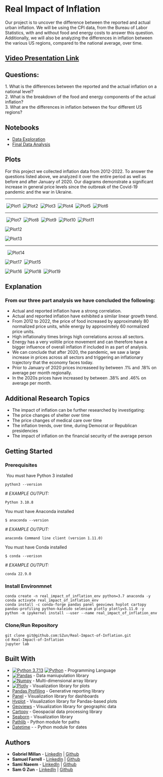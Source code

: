 # Real Impact of Inflation
​Our project is to uncover the difference between the reported and actual urban inflation. We will be using the CPI data, from the Bureau of Labor Statistics, with and without food and energy costs to answer this question. Additionally, we will also be analyzing the differences in inflation between the various US regions, compared to the national average, over time.

## [Video Presentation Link](https://youtu.be/C1Gt66dgpBQ)
## Questions:
​1. What is the differences between the reported and the actual inflation on a national level?
<br />
2. What is the breakdown of the food and energy components of the actual inflation?
<br />
3. What are the differences in inflation between the four different US regions?

## Notebooks
- [Data Exploration](./Data-Exploration.ipynb)
- [Final Data Analysis](./Final-Data-Analysis.ipynb)

## Plots
​For this project we collected inflation data from 2012-2022. To answer the questions listed above, we analyzed it over the entire period as well as before and after January of 2020. Our diagrams demonstrate a significant increase in general price levels since the outbreak of the Covid-19 pandemic and the war in Ukraine.
​

---
​
![Plot1](./assets/images/normalized_national_cp_vs_normalized_national_cp_less_f&e_2012-2022_plot.png)
​
![Plot2](./assets/images/normalized_national_cp_vs_normalized_national_cp_less_f&e_2012-2019_plot.png)
​
![Plot3](./assets/images/normalized_national_cp_vs_normalized_national_cp_less_f&e_2020-2022_plot.png)
​
![Plot4](./assets/images/normalized_national_cp_vs_normalized_national_cp_less_f&e_-_percent_change_-_2012-2022_plot.png)
​
![Plot5](./assets/images/normalized_national_cp_vs_normalized_national_cp_less_f&e_-_percent_change_-_2012-2019_plot.png)
​
![Plot6](./assets/images/normalized_national_cp_vs_normalized_national_cp_less_f&e_-_percent_change_-_2020-2022_plot.png)

---
​
![Plot7](./assets/images/normalized_national_cp_2012-2022_plot.png)
​
![Plot8](./assets/images/normalized_national_cp_2012-2019_plot.png)
​
![Plot9](./assets/images/normalized_national_cp_2020-2022_plot.png)
​
![Plot10](./assets/images/normalized_categorical_cp_correlations_2012-2019_plot.png)
​
![Plot11](./assets/images/normalized_categorical_cp_correlations_2020-2022_plot.png)

![Plot12](./assets/images/normalized_national_cp_vs_normalized_national_cp_minus_f&e_-_percent_changes_2012-2019_plot.png)

![Plot13](./assets/images/normalized_national_cp_vs_normalized_national_cp_minus_f&e_-_percent_changes_-_2020-2022_plot.png)

---
​
​
![Plot14](./assets/images/normalized_regional_consumer_prices_2012-2022_plot.png)

![Plot17](./assets/images/normalized_monthly_regional_cp_january_2012_to_september_2022_plot.png)
​
![Plot15](./assets/images/normalized_national_and_regional_consumer_prices_2012-2022_plot.png)

![Plot16](./assets/images/normalized_national_&_regional_cp_correlations_plot.png)
​
![Plot18](./assets/images/average_normalized_regional_cp_percentage_change_2012-2019_plot.png)
​
![Plot19](./assets/images/average_normalized_regional_cp_percentage_change_2020-2022_plot.png)
​
## Explanation

### From our three part analysis we have concluded the following:
- Actual and reported inflation have a strong correlation.
- Actual and reported inflation have exhibited a similar linear growth trend. 
- From 2012 to 2022, the price of food increased by approximately 80 normalized price units, while energy by approximitely 60 normalized price units.
- High inflationalry times brings high correlations across all sectors.
- Energy has a very volitile price movement and can therefore have a bigger influence of overall inflation if included in as part of analysis.
- We can conclude that after 2020, the pandemic, we saw a large increase in prices across all sectors and triggering an inflationary trajectory that the economy faces today.
- Prior to January of 2020 prices increaseed by  between .1% and .18% on average per month regionally.
- In the 2020s prices have increased by between .38% and .46% on average per month.
​

## Additional Research Topics
- The impact of inflation can be further researched by investigating:
- The price changes of shelter over time
- The price changes of medical care over time
- The inflation trends, over time, during Democrat or Republican presidencies
- The impact of inflation on the financial security of the average person


## Getting Started

### Prerequisites
​
​You must have Python 3 installed

```
python3 --version
```
*# EXAMPLE OUTPUT:* 

```
Python 3.10.8
```
You must have Anaconda installed
```
$ anaconda --version
```
*# EXAMPLE OUTPUT:* 

```
anaconda Command line client (version 1.11.0)
```
​You must have Conda installed

```
$ conda --verison
```
*# EXAMPLE OUTPUT:* 

```
conda 22.9.0
```

### Install Environmnet
```
conda create -n real_impact_of_inflation_env python=3.7 anaconda -y
conda activate real_impact_of_inflation_env
conda install -c conda-forge pandas panel geoviews hvplot cartopy pandas-profiling python-kaleido selenium plotly plotly=5.11.0 -y
python -m ipykernel install --user --name real_impact_of_inflation_env
```

### Clone/Run Repository
```
git clone git@github.com:SZun/Real-Impact-of-Inflation.git
cd Real-Impact-of-Inflation
jupyter lab
```

## Built With

- [![Python 3.7.13](https://img.shields.io/badge/python-3670A0?style=for-the-badge&logo=python&logoColor=ffdd54)]([https://www.python.org/downloads/release/python-3713/)
[![Python](https://img.shields.io/badge/Python-3.7.13-blue)](https://www.python.org/downloads/release/python-3713/) - Programming Language
- [![Pandas](https://img.shields.io/badge/Pandas-2C2D72?style=for-the-badge&logo=pandas&logoColor=white)](https://pandas.pydata.org/docs/#) - Data maniupulation library
- [![Numpy](https://img.shields.io/badge/Numpy-777BB4?style=for-the-badge&logo=numpy&logoColor=white)](https://numpy.org/) - Multi-dimensional array library
- [![Plotly](https://img.shields.io/badge/Plotly-239120?style=for-the-badge&logo=plotly&logoColor=white)](https://plotly.com/python/) - Visualization library for plots
- [Pandas Profiling](https://github.com/ydataai/pandas-profiling) - Generative reporting library
- [Panel](https://panel.holoviz.org/) - Visualization library for dashboards
- [Hvplot](https://hvplot.holoviz.org/) - Visualization library for Pandas-based plots
- [Geoviews](https://geoviews.org/#) - Visualization library for geographic data
- [Cartopy](https://scitools.org.uk/cartopy/docs/latest/) - Geospacial data processing library
- [Seaborn](https://seaborn.pydata.org/)  - Visualization library
- [Pathlib](https://plotly.com/python/) - Python module for paths
- [Datetime](https://plotly.com/python/) - - Python module for dates​

## Authors
- **Gabriel Millan** - [LinkedIn](https://www.linkedin.com/in/millangabriel/) | [Github](https://github.com/gjmillan)
- **Samuel Farrell** - [LinkedIn](https://www.linkedin.com/in/samuelcfarrell/) | [Github](https://github.com/SamCFarrell)
- **Sami Naeem** - [LinkedIn](https://www.linkedin.com/in/samimuhammad/) | [Github](https://github.com/SZun)
- **Sam G Zun** - [LinkedIn](https://www.linkedin.com/in/szun/) | [Github](https://github.com/SZun)
